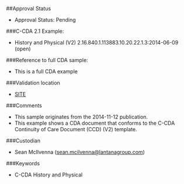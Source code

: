 ##Approval Status 

* Approval Status: Pending

###C-CDA 2.1 Example:

* History and Physical (V2) 2.16.840.1.113883.10.20.22.1.3:2014-06-09 (open)

###Reference to full CDA sample:
* This is a full CDA example


###Validation location

* [SITE](https://sitenv.org/sandbox-ccda/ccda-validator)


###Comments

* This sample originates from the 2014-11-12 publication.
* This example shows a CDA document that conforms to the C-CDA Continuity of Care Document (CCD) (V2) template.

###Custodian

* Sean McIlvenna (sean.mcilvenna@lantanagroup.com)


###Keywords

* C-CDA History and Physical
